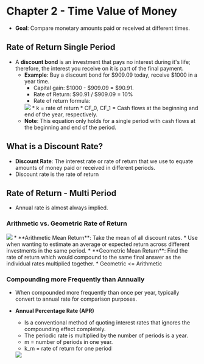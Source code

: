 # Chapter 2 - Time Value of Money
* **Goal**: Compare monetary amounts paid or received at different times.

## Rate of Return Single Period
* A **discount bond** is an investment that pays no interest during it's life; therefore, the interest you receive on it is part of the final payment.
  * **Example**: Buy a discount bond for $909.09 today, receive $1000 in a year time.
    * Capital gain: $1000 - $909.09 = $90.91.
    * Rate of Return: $90.91 / $909.09 = 10%
    * Rate of return formula:
    <img src="http://www.sciweavers.org/tex2img.php?eq=k%20%3D%20%5Cfrac%7BCF_1%20-%20CF_0%7D%7BCF_0%7D&bc=White&fc=Black&im=jpg&fs=12&ff=arev&edit=0"  />
      * k = rate of return
      * CF_0, CF_1 = Cash flows at the beginning and end of the year, respectively.
  * **Note**: This equation only holds for a single period with cash flows at the beginning and end of the period.

## What is a Discount Rate?
* **Discount Rate**: The interest rate or rate of return that we use to equate amounts of money paid or received in different periods.
* Discount rate is the rate of return

## Rate of Return - Multi Period
* Annual rate is almost always implied.

### Arithmetic vs. Geometric Rate of Return
<img src="http://www.sciweavers.org/tex2img.php?eq=%5Ctextrm%7BArithmetic%20Mean%20Return%7D%20%3D%20%5Csum_%7Bt%3D1%7D%5En%20%5Cfrac%7Bk_t%7D%7Bn%7D%20%5C%5C%0A%5Ctextrm%7BGeometric%20Mean%20Return%7D%20%3D%20%28%5Cprod_%7Bt%3D1%7D%5En%281%2Bk_t%29%29%5E%5Cfrac%7B1%7D%7Bn%7D%20-%201&bc=White&fc=Black&im=jpg&fs=12&ff=arev&edit=0" />
* **Arithmetic Mean Return**: Take the mean of all discount rates.
  * Use when wanting to estimate an average or expected return across different investments in the same period.
* **Geometric Mean Return**: Find the rate of return which would compound to the same final answer as the individual rates multiplied together.
* Geometric <= Arithmetic

### Compounding more Frequently than Annually
* When compounded more frequently than once per year, typically convert to annual rate for comparison purposes.

* **Annual Percentage Rate (APR)**
  * Is a conventional method of quoting interest rates that ignores the compounding effect completely.
  * The periodic rate is multiplied by the number of periods is a year.
  * m = number of periods in one year.
  * k_m = rate of return for one period
  <img src="http://www.sciweavers.org/tex2img.php?eq=APR%20%3D%20m%2Ak_m&bc=White&fc=Black&im=jpg&fs=12&ff=arev&edit=0" />
